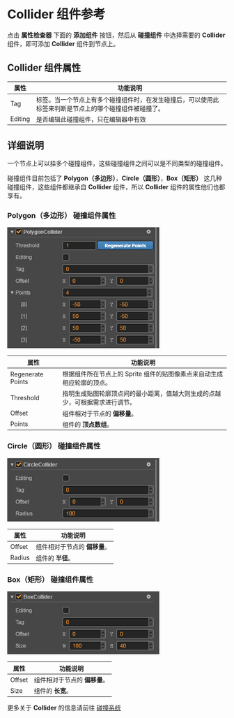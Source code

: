 # Collider 组件参考

点击 **属性检查器** 下面的 **添加组件** 按钮，然后从 **碰撞组件** 中选择需要的 **Collider** 组件，即可添加 **Collider** 组件到节点上。

## Collider 组件属性

| 属性 |   功能说明
| -------------- | ----------- |
| Tag | 标签。当一个节点上有多个碰撞组件时，在发生碰撞后，可以使用此标签来判断是节点上的哪个碰撞组件被碰撞了。
| Editing | 是否编辑此碰撞组件，只在编辑器中有效

## 详细说明

一个节点上可以挂多个碰撞组件，这些碰撞组件之间可以是不同类型的碰撞组件。

碰撞组件目前包括了 **Polygon（多边形）**，**Circle（圆形）**，**Box（矩形）** 这几种碰撞组件，这些组件都继承自 **Collider** 组件，所以 **Collider** 组件的属性他们也都享有。

### Polygon（多边形） 碰撞组件属性

![](collider/polygon.png)

| 属性 |   功能说明
| -------------- | ----------- |
| Regenerate Points | 根据组件所在节点上的 Sprite 组件的贴图像素点来自动生成相应轮廓的顶点。
| Threshold | 指明生成贴图轮廓顶点间的最小距离，值越大则生成的点越少，可根据需求进行调节。
| Offset    | 组件相对于节点的 **偏移量**。
| Points    | 组件的 **顶点数组**。

### Circle（圆形） 碰撞组件属性

![](collider/circle.png)

| 属性 |   功能说明
| ------ | ----- |
| Offset | 组件相对于节点的 **偏移量**。
| Radius | 组件的 **半径**。

### Box（矩形） 碰撞组件属性

![](collider/box.png)

| 属性 |   功能说明
| -------------- | ----------- |
| Offset | 组件相对于节点的 **偏移量**。
| Size | 组件的 **长宽**。

更多关于 **Collider** 的信息请前往 [碰撞系统](../physics/collision/index.md)
